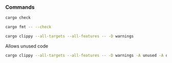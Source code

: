 ### Commands

```bash
cargo check
```

```bash
cargo fmt -- --check
```

```bash 
cargo clippy --all-targets --all-features -- -D warnings
```

Allows unused code

```bash
cargo clippy --all-targets --all-features -- -D warnings -A unused -A dead_code
```